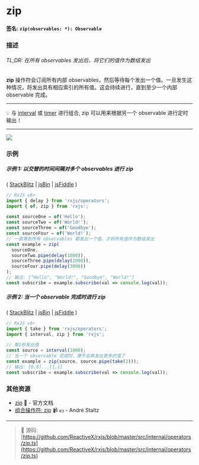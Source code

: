 # zip

#### 签名: `zip(observables: *): Observable`

### 描述

###### TL;DR: 在所有 observables 发出后，将它们的值作为数组发出

**zip** 操作符会订阅所有内部 observables，然后等待每个发出一个值。一旦发生这种情况，将发出具有相应索引的所有值。这会持续进行，直到至少一个内部 
observable 完成。

---

:bulb: 与 [interval](../creation/interval) 或 [timer](../creation/timer.md) 进行组合, zip 可以用来根据另一个 observable 进行定时输出！

---

<div class="ua-ad"><a href="https://ultimateangular.com/?ref=76683_kee7y7vk"><img src="https://ultimateangular.com/assets/img/banners/ua-leader.svg"></a></div>

### 示例

##### 示例 1: 以交替的时间间隔对多个 observables 进行 zip

(
[StackBlitz](https://stackblitz.com/edit/typescript-5az27c?file=index.ts&devtoolsheight=100)
| [jsBin](http://jsbin.com/lireyisira/1/edit?js,console) |
[jsFiddle](https://jsfiddle.net/btroncone/ton462sg/) )

```js
// RxJS v6+
import { delay } from 'rxjs/operators';
import { of, zip } from 'rxjs';

const sourceOne = of('Hello');
const sourceTwo = of('World!');
const sourceThree = of('Goodbye');
const sourceFour = of('World!');
// 一直等到所有 observables 都发出一个值，才将所有值作为数组发出
const example = zip(
  sourceOne,
  sourceTwo.pipe(delay(1000)),
  sourceThree.pipe(delay(2000)),
  sourceFour.pipe(delay(3000))
);
// 输出: ["Hello", "World!", "Goodbye", "World!"]
const subscribe = example.subscribe(val => console.log(val));
```

##### 示例 2: 当一个 observable 完成时进行 zip

(
[StackBlitz](https://stackblitz.com/edit/typescript-f4qgry?file=index.ts&devtoolsheight=100)
| [jsBin](http://jsbin.com/fisitatesa/1/edit?js,console) |
[jsFiddle](https://jsfiddle.net/btroncone/oamyk3xr/) )

```js
// RxJS v6+
import { take } from 'rxjs/operators';
import { interval, zip } from 'rxjs';

// 每1秒发出值
const source = interval(1000);
// 当一个 observable 完成时，便不会再发出更多的值了
const example = zip(source, source.pipe(take(2)));
// 输出: [0,0]...[1,1]
const subscribe = example.subscribe(val => console.log(val));
```

### 其他资源

- [zip](https://cn.rx.js.org/class/es6/Observable.js~Observable.html#static-method-zip) :newspaper: - 官方文档
- [组合操作符: zip](https://egghead.io/lessons/rxjs-combination-operator-zip?course=rxjs-beyond-the-basics-operators-in-depth) :video_camera: :dollar: - André Staltz

---
> :file_folder: 源码:  [https://github.com/ReactiveX/rxjs/blob/master/src/internal/operators/zip.ts](https://github.com/ReactiveX/rxjs/blob/master/src/internal/operators/zip.ts)
